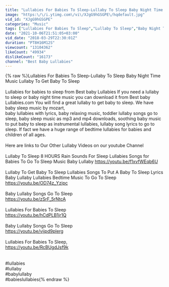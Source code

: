 ```yaml
---
title: "Lullabies For Babies To Sleep-Lullaby To Sleep Baby Night Time Music Lullaby To Get Baby Sleep,"
image: "https:\/\/i.ytimg.com\/vi\/XJgG9hGSGPE\/hqdefault.jpg"
vid_id: "XJgG9hGSGPE"
categories: "Music"
tags: ["Lullabies For Babies To Sleep","Lullaby To Sleep","Baby Night Time Music"]
date: "2021-10-06T21:51:05+03:00"
vid_date: "2018-03-29T22:30:01Z"
duration: "PT8H16M12S"
viewcount: "13104362"
likeCount: "49934"
dislikeCount: "16173"
channel: "Best Baby Lullabies"
---
```

{% raw %}Lullabies For Babies To Sleep-Lullaby To Sleep Baby Night Time Music Lullaby To Get Baby To Sleep <br /><br />Lullabies for babies to sleep from Best baby Lullabies  If you need a lullaby to sleep or baby night time music   you can download it from Best baby Lullabies.com  You will find a great lullaby to get baby to sleep.  We have  baby sleep music by mozart,<br />baby lullabies with lyrics, baby relaxing music, toddler lullaby songs go to sleep,  baby sleep music as mp3 and mp4 downloads, soothing baby music to put baby to sleep as instrumental lullabies,  lullaby song lyrics to  go to sleep. If fact we have a huge range of  bedtime lullabies for babies and children of all ages. <br /><br />Here are links to Our Other Lullaby Videos on our youtube Channel<br /><br />Lullaby To Sleep 8 HOURS Rain Sounds For Sleep Lullabies Songs for Babies To Go To Sleep Music Baby Lullaby   <a rel="nofollow" target="blank" href="https://youtu.be/f1xvfWEqb6U">https://youtu.be/f1xvfWEqb6U</a><br /><br />Lullaby To Get Baby To Sleep Lullabies Songs To Put A Baby To Sleep Lyrics Baby Lullaby Lullabies Bedtime Music To Go To Sleep <a rel="nofollow" target="blank" href="https://youtu.be/OD74z_Yzipc">https://youtu.be/OD74z_Yzipc</a><br /><br />Baby Lullaby Songs Go To Sleep<br /><a rel="nofollow" target="blank" href="https://youtu.be/zSrF_5rNtcA">https://youtu.be/zSrF_5rNtcA</a><br /><br />Lullabies For Babies To Sleep<br /><a rel="nofollow" target="blank" href="https://youtu.be/hCdPLB1jr1Q">https://youtu.be/hCdPLB1jr1Q</a><br /><br />Baby Lullaby Songs Go To Sleep<br /><a rel="nofollow" target="blank" href="https://youtu.be/vijpd9plerg">https://youtu.be/vijpd9plerg</a><br /><br />Lullabies For Babies To Sleep,<br /><a rel="nofollow" target="blank" href="https://youtu.be/RcBUgdJsf9k">https://youtu.be/RcBUgdJsf9k</a><br /><br /><br />#lullabies<br />#lullaby<br />#babylullaby<br />#babieslullabies{% endraw %}
